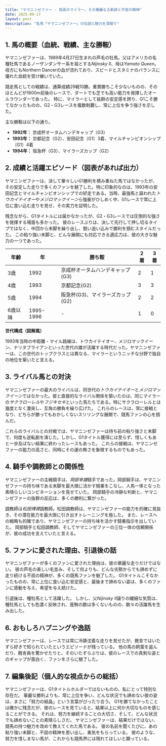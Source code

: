 ```yaml
---
title: "ヤマニンゼファー - 孤高のマイラー、その華麗なる軌跡と不屈の精神"
date: 2025-09-17
layout: post
description: "名馬『ヤマニンゼファー』の伝説と魅力を深堀り"
---
```


## 1. 馬の概要（血統、戦績、主な勝鞍）

ヤマニンゼファーは、1989年4月27日生まれの芦毛の牡馬。父はアメリカの名種牡馬であるノーザンダンサー系を祖とする*Nijinsky II*、母は*Yamato Queen*。母方にもNorthern Dancerの血が流れており、スピードとスタミナのバランスに優れた血統を受け継いでいた。

競走馬としての戦績は、通算成績29戦10勝。重賞勝ちこそ少ないものの、そのほとんどが1600m前後のレースで、ダートでも芝でも高い能力を発揮したオールラウンダーであった。  特に、マイラーとして抜群の安定感を誇り、G1こそ勝てなかったものの、G2・G3レースを複数制覇し、常に上位を争う強さを示した。

主な勝鞍は以下の通り。

* **1992年：**  京成杯オータムハンデキャップ（G3）
* **1993年：**  京都記念（G2）、安田記念（G1）3着、マイルチャンピオンシップ（G1）4着
* **1994年：**  阪急杯（G3）、マイラーズカップ（G2）


## 2. 成績と活躍エピソード（図表があれば出力）

ヤマニンゼファーは、決して華々しいG1勝利を積み重ねた馬ではなかったが、その安定した走りで多くのファンを魅了した。特に印象的なのは、1993年の安田記念とマイルチャンピオンシップでの好走である。当時、最強馬と謳われた*トウカイテイオー*や*メジロマックイーン*ら強豪がひしめく中、G1レースで常に上位に食い込む走りを見せ、その実力を証明した。

残念ながら、G1タイトルには届かなかったが、G2・G3レースでは圧倒的な強さを発揮する場面も多かった。  彼のレースぶりは、決して先行して押し切るタイプではなく、中団から末脚を繰り出し、鋭い追い込みで勝利を掴むスタイルだった。  この粘り強い末脚と、どんな展開にも対応できる適応力は、彼の大きな魅力の一つであった。

| 年齢 | 年  | 勝ち鞍                               | 2着 | 3着 |
|-----|-----|---------------------------------------|-----|-----|
| 3歳  | 1992 | 京成杯オータムハンデキャップ(G3)           | 2   | 1   |
| 4歳  | 1993 | 京都記念(G2)                             | 3   | 3   |
| 5歳  | 1994 | 阪急杯(G3)、マイラーズカップ(G2)             | 2   | 2   |
| 6歳以降 | 1995-1996 | -                                     | 1   | 0   |


**世代構成（図解風）**

1993年当時の中距離・マイル路線は、トウカイテイオー、メジロマックイーン、ナリタブライアンといった世代の雄が活躍する時代だった。ヤマニンゼファーは、この世代のトップクラスとは異なる、マイラーというニッチな分野で独自の地位を築いたと言える。


## 3. ライバル馬との対決

ヤマニンゼファーの最大のライバルは、同世代の*トウカイテイオー*と*メジロマックイーン*ではなかった。彼と直接的なライバル関係を築いたのは、同じマイラーの*サクラローレル*や*フジキセキ*といった馬たちである。特にサクラローレルとは幾度となく激突し、互角の勝負を繰り広げた。  これらのレースは、常に接戦となり、どちらが勝ってもおかしくないスリリングな展開で、競馬ファンの心を掴んだ。

これらのライバルとの対戦では、ヤマニンゼファーは持ち前の粘り強さと末脚で、何度も逆転劇を演じた。しかし、G1タイトル獲得には至らず、惜しくもあと一歩及ばない結果に終わったレースもあった。  これらの接戦は、ヤマニンゼファーの能力の高さと、同時にその運の無さを象徴するものでもあった。


## 4. 騎手や調教師との関係性

ヤマニンゼファーの主戦騎手は、*岡部幸雄*騎手であった。岡部騎手は、ヤマニンゼファーの持ち味である末脚を最大限に活かす騎乗をこなし、人馬一体となった素晴らしいコンビネーションを見せていた。  岡部騎手の冷静な判断と、ヤマニンゼファーの抜群の反応は、多くの勝利に繋がった。

調教師は*松田博資*調教師。松田調教師は、ヤマニンゼファーの能力を的確に見抜き、その潜在能力を最大限に引き出すトレーニングを施した。  また、レースへの戦略も的確であり、ヤマニンゼファーの持ち味を活かす騎乗指示を出していた。  岡部騎手と松田調教師、そしてヤマニンゼファーの三位一体の信頼関係が、彼の成功を支えていたと言える。


## 5. ファンに愛された理由、引退後の話

ヤマニンゼファーが多くのファンに愛された理由は、彼の華麗な走りだけではない。  彼の芦毛の美しい毛並み、そして何よりも、どんな劣勢からでも諦めずに走り続ける不屈の精神が、多くの競馬ファンを魅了した。  G1タイトルこそなかったものの、常に上位に食い込む安定感と、最後まで諦めない姿は、多くのファンに感動を与え、希望を与え続けた。

引退後は、種牡馬として活躍した。  しかし、父*Nijinsky II*譲りの繊細な気質は、種牡馬としても色濃く反映され、産駒の数は多くないものの、数々の活躍馬を生み出した。


## 6. おもしろハプニングや逸話

ヤマニンゼファーは、レースでは常に冷静沈着な走りを見せたが、厩舎ではいたずら好きで知られていたというエピソードが残っている。  他の馬の飼葉を盗んだり、厩舎員を驚かせたりと、そのいたずらぶりは、彼のレースでの真剣な姿とのギャップが面白く、ファンをさらに魅了した。


## 7. 編集後記（個人的な視点からの総括）

ヤマニンゼファーは、G1タイトルホルダーではないものの、私にとって特別な存在だ。  華麗な勝利よりも、常に上位を争い、どんな状況でも諦めない彼の姿は、まさに「努力の結晶」という言葉がぴったり合う。  G1を勝てなかったことは確かに残念だが、彼のレースを見ていると、結果以上に何か大切なものを感じることができる。  それは、努力を継続することの大切さ、そして、どんな状況でも諦めないことの素晴らしさだ。  ヤマニンゼファーは、結果だけではない、競馬の持つ魅力を改めて教えてくれた馬である。  彼の名前を聞くたびに、あの粘り強い末脚と、不屈の精神を思い出し、勇気をもらっている。  彼のような、努力を惜しまない馬が、これからも競馬界には現れてほしいと願っている。
